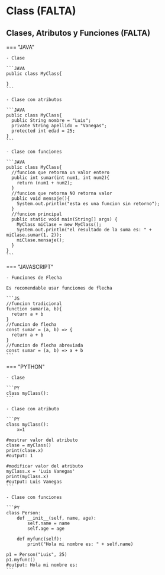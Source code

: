 # Class (FALTA)

## Clases, Atributos y Funciones (FALTA)

=== "JAVA"

    - Clase

    ```JAVA
    public class MyClass{
  
    }
    ```

    - Clase con atributos

    ```JAVA
    public class MyClass{
      public String nombre = "Luis";
      private String apellido = "Vanegas";
      protected int edad = 25;
    }
    ```

    - Clase con funciones

    ```JAVA
    public class MyClass{
      //funcion que retorna un valor entero
      public int sumar(int num1, int num2){
        return (num1 + num2);
      }
      //funcion que retorna NO retorna valor
      public void mensaje(){
        System.out.println("esta es una funcion sin retorno");
      }
      //funcion principal
      public static void main(String[] args) {
        MyClass miClase = new MyClass();
        System.out.println("el resultado de la suma es: " + miClase.sumar(1, 2));
        miClase.mensaje();
      }
    }
    ```

=== "JAVASCRIPT"

    - Funciones de Flecha

    Es recomendable usar funciones de flecha

    ```JS
    //funcion tradicional
    function sumar(a, b){
      return a + b 
    }
    //funcion de flecha
    const sumar = (a, b) => {
      return a + b
    }
    //funcion de flecha abreviada
    const sumar = (a, b) => a + b
    ```

=== "PYTHON"

    - Clase

    ```PY
    class myClass():
    ```

    - Clase con atributo

    ```PY
    class myClass():
        x=1

    #mostrar valor del atributo
    clase = myClass()
    print(clase.x)
    #output: 1

    #modificar valor del atributo
    myClass.x = 'Luis Vanegas'
    print(myClass.x)
    #output: Luis Vanegas
    ```

    - Clase con funciones

    ```PY
    class Person:
        def __init__(self, name, age):
            self.name = name
            self.age = age

        def myfunc(self):
            print("Hola mi nombre es: " + self.name)

    p1 = Person("Luis", 25)
    p1.myfunc()
    #output: Hola mi nombre es:
    ```
